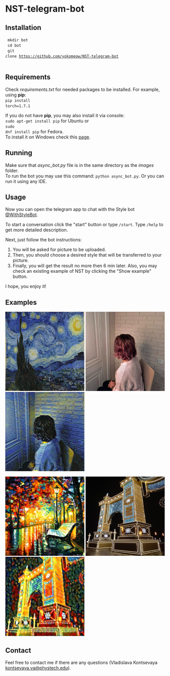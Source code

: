 # NST-telegram-bot

## Installation
<code> mkdir bot </code><br>
<code> cd bot </code><br>
<code> git clone https://github.com/yokomeow/NST-telegram-bot </code><br>

## Requirements
Check <i>requirements.txt</i> for needed packages to be installed. For example, using <b>pip</b>: <br>
<code>pip install torch=1.7.1</code><br>

If you do not have <b>pip</b>, you may also install it via console: <br>
<code>sudo apt-get install pip</code> for Ubuntu or <br>
<code>sudo dnf install pip</code> for Fedora.<br>
To install it on Windows check this <a href='https://phoenixnap.com/kb/install-pip-windows'>page</a>.

## Running
Make sure that <i>async_bot.py</i> file is in the same directory as the <i>images</i> folder.<br>
To run the bot you may use this command:
<code>python async_bot.py</code>.
Or you can run it using any IDE.

## Usage
Now you can open the telegram app to chat with the Style bot <a href='https://t-do.ru/WithStyleBot'>@WithStyleBot</a>.

To start a conversation click the "start" button or type <code>/start</code>.
Type <code>/help</code> to get more detailed description.

Next, just follow the bot instructions:
1) You will be asked for picture to be uploaded.
2) Then, you should choose a desired style that will be transferred to your picture.
3) Finally, you will get the result no more then 6 min later.
Also, you may check an existing example of NST by clicking the "Show example" button.

I hope, you enjoy it!

## Examples

<img src='https://github.com/yokomeow/NST-telegram-bot/blob/main/images/source/van_gogh.jpg' height='250' width='250'/> <img src='https://github.com/yokomeow/NST-telegram-bot/blob/main/images/results/content_image-1.jpg' height='250' width='250'/> <img src='https://github.com/yokomeow/NST-telegram-bot/blob/main/images/results/bot-result-1.png' height='250' width='250'/>

<img src='https://github.com/yokomeow/NST-telegram-bot/blob/main/images/source/afremov.jpg' height='250' width='250'/> <img src='https://github.com/yokomeow/NST-telegram-bot/blob/main/images/results/content_image-3.jpg' height='250' width='250'/> <img src='https://github.com/yokomeow/NST-telegram-bot/blob/main/images/results/bot-result-3.png' height='250' width='250'/>
## Contact
Feel free to contact me if there are any questions (Vladislava Kontsevaya kontsevaya.va@phystech.edu).
